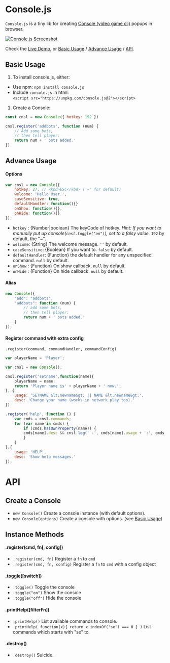 # Console.js

`Console.js` is a tiny lib for creating [Console (video game cli)](https://en.wikipedia.org/wiki/Console_(video_game_CLI)) popups in browser.

[![Console.js Screenshot](https://cloud.githubusercontent.com/assets/215282/9493105/e7e3ee38-4c2f-11e5-85cc-c24168e8c706.png)](http://amio.github.io/console.js)

Check the [Live Demo](http://amio.github.io/console.js), or [Basic Usage](#basic-usage) / [Advance Usage](#advance-usage) / [API](#api).

## Basic Usage

1. To install console.js, either:

  - Use npm: `npm install console.js`
  - Include `console.js` in html:  
    `<script src="https://unpkg.com/console.js@2"></script>`

1. Create a Console:

```javascript
const cnsl = new Console({ hotkey: 192 })

cnsl.register('addbots', function (num) {
    // Add some bots,
    // then tell player:
    return num + ' bots added.'
})
```

## Advance Usage

#### Options

```javascript
var cnsl = new Console({
    hotkey: 27, // <kbd>ESC</kbd> ('~' for default)
    welcome: 'Hello User.',
    caseSensitive: true,
    defaultHandler: function(){}
    onShow: function(){},
    onHide: function(){}
});
```

- `hotkey` : {Number|boolean} The keyCode of hotkey. *Hint: If you want to manually put up
 console(`cnsl.toggle("on")`), set to a falsy value.* `192` by default, the "~".
- `welcome`: {String} The welcome message. `''` by default.
- `caseSensitive`: {Boolean} If you want to. `false` by default.
- `defaultHandler`: {Function} the default handler for any unspecified command. `null` by default.
- `onShow` : {Function} On show callback. `null` by default.
- `onHide` : {Function} On hide callback. `null` by default.

#### Alias

```javascript
new Console({
    "add": "addbots",
    "addbots": function (num) {
        // add some bots,
        // then tell player:
        return num + ' bots added.'
    }
});
```

#### Register command with extra config

`.register(command, commandHandler, commandConfig)`

```javascript
var playerName = 'Player';

var cnsl = new Console();

cnsl.register('setname',function(name){
    playerName = name;
    return 'Player name is' + playerName + ' now.';
}, {
    usage: 'SETNAME &lt;newname&gt; || NAME &lt;newname&gt;',
    desc: 'Change your name (works in network play too).'
})

.register('help', function () {
    var cmds = cnsl.commands;
    for (var name in cmds) {
        if (cmds.hasOwnProperty(name)) {
        cmds[name].desc && cnsl.log(' -', cmds[name].usage + ':', cmds[name].desc);
        }
    }
},{
    usage: 'HELP',
    desc: 'Show help messages.'
});
```

# API

## Create a Console

- `new Console()` Create a console instance (with default options).
- `new Console(options)` Create a console with options. (see [Basic Usage](#basic-usage))

## Instance Methods

#### .register(cmd, fn[, config])

- `.register(cmd, fn)` Register a `fn` to `cmd`
- `.register(cmd, fn, config)` Register a `fn` to `cmd` with a config object

#### .toggle([switch])

- `.toggle()` Toggle the console
- `.toggle("on")` Show the console
- `.toggle("off")` Hide the console

#### .printHelp([filterFn])

- `.printHelp()` List available commands to console.
- `.printHelp( function(x){ return x.indexOf('se') === 0 } )` List commands which starts with "se" to.

#### .destroy()

- `.destroy()` Suicide.

